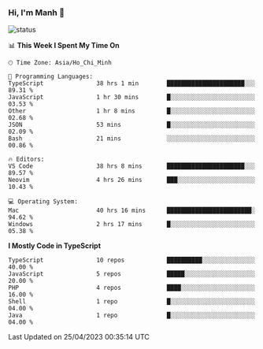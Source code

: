 ### Hi, I'm Manh 👋

![status](https://badge.stateful.com/manhhn01/status.svg)

<!--START_SECTION:waka-->
📊 **This Week I Spent My Time On** 

```text
🕑︎ Time Zone: Asia/Ho_Chi_Minh

💬 Programming Languages: 
TypeScript               38 hrs 1 min        ██████████████████████░░░   89.31 % 
JavaScript               1 hr 30 mins        █░░░░░░░░░░░░░░░░░░░░░░░░   03.53 % 
Other                    1 hr 8 mins         █░░░░░░░░░░░░░░░░░░░░░░░░   02.68 % 
JSON                     53 mins             █░░░░░░░░░░░░░░░░░░░░░░░░   02.09 % 
Bash                     21 mins             ░░░░░░░░░░░░░░░░░░░░░░░░░   00.86 % 

🔥 Editors: 
VS Code                  38 hrs 8 mins       ██████████████████████░░░   89.57 % 
Neovim                   4 hrs 26 mins       ███░░░░░░░░░░░░░░░░░░░░░░   10.43 % 

💻 Operating System: 
Mac                      40 hrs 16 mins      ████████████████████████░   94.62 % 
Windows                  2 hrs 17 mins       █░░░░░░░░░░░░░░░░░░░░░░░░   05.38 % 
```

**I Mostly Code in TypeScript** 

```text
TypeScript               10 repos            ██████████░░░░░░░░░░░░░░░   40.00 % 
JavaScript               5 repos             █████░░░░░░░░░░░░░░░░░░░░   20.00 % 
PHP                      4 repos             ████░░░░░░░░░░░░░░░░░░░░░   16.00 % 
Shell                    1 repo              █░░░░░░░░░░░░░░░░░░░░░░░░   04.00 % 
Java                     1 repo              █░░░░░░░░░░░░░░░░░░░░░░░░   04.00 % 
```




 Last Updated on 25/04/2023 00:35:14 UTC
<!--END_SECTION:waka-->
